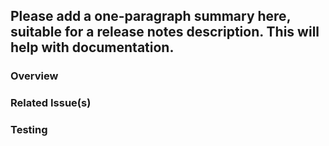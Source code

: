 Please add a one-paragraph summary here, suitable for a release notes description. This will help with documentation.
---
<!--
Thank you for submitting a pull request. This code is leveraged to monitor critical services. Before contributing, please read our [contributing guidelines](https://github.com/newrelic/newrelic-browser-agent/blob/main/CONTRIBUTING.md) and [code of conduct](https://github.com/newrelic/.github/blob/main/CODE_OF_CONDUCT.md).
-->

### Overview

<!-- Please describe the changes present in the pull request and, if applicable, describe why the changes are needed. -->

### Related Issue(s)

<!-- Please provide a link to all Github and/or Jira issues related to the pull request. -->

### Testing

<!-- Please provide detailed steps for testing the changes in this pull request using a developers local environment. -->
